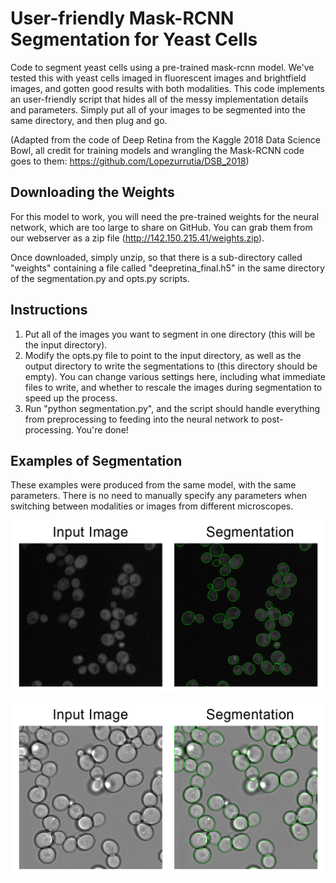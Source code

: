 # User-friendly Mask-RCNN Segmentation for Yeast Cells

Code to segment yeast cells using a pre-trained mask-rcnn model. We've tested this with yeast cells imaged in fluorescent images and brightfield images, and gotten good results with both modalities. This code implements an user-friendly script that hides all of the messy implementation details and parameters. Simply put all of your images to be segmented into the same directory, and then plug and go. 

(Adapted from the code of Deep Retina from the Kaggle 2018 Data Science Bowl, all credit for training models and wrangling the Mask-RCNN code goes to them: https://github.com/Lopezurrutia/DSB_2018)

## Downloading the Weights
For this model to work, you will need the pre-trained weights for the neural network, which are too large to share on GitHub. You can grab them from our webserver as a zip file (http://142.150.215.41/weights.zip). 

Once downloaded, simply unzip, so that there is a sub-directory called "weights" containing a file called "deepretina_final.h5" in the same directory of the segmentation.py and opts.py scripts. 

## Instructions
1. Put all of the images you want to segment in one directory (this will be the input directory).
2. Modify the opts.py file to point to the input directory, as well as the output directory to write the segmentations to (this directory should be empty). You can change various settings here, including what immediate files to write, and whether to rescale the images during segmentation to speed up the process.
3. Run "python segmentation.py", and the script should handle everything from preprocessing to feeding into the neural network to post-processing. You're done! 

## Examples of Segmentation

These examples were produced from the same model, with the same parameters. There is no need to manually specify any parameters when switching between modalities or images from different microscopes. 

![Fluorescent Images](fluorescent_seg.png)

![Brightfield Images](brightfield_seg.png)
